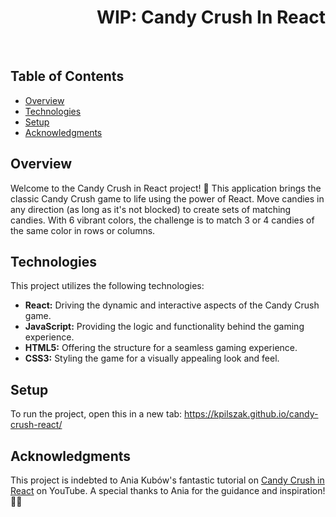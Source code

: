 <h1 align="right">WIP: Candy Crush In React</h1><br>

## Table of Contents
- [Overview](#overview)
- [Technologies](#technologies)
- [Setup](#setup)
- [Acknowledgments](#acknowledgments)

## Overview

Welcome to the Candy Crush in React project! 🚀 This application brings the classic Candy Crush game to life using the power of React. Move candies in any direction (as long as it's not blocked) to create sets of matching candies. With 6 vibrant colors, the challenge is to match 3 or 4 candies of the same color in rows or columns.

## Technologies

This project utilizes the following technologies:
- **React:** Driving the dynamic and interactive aspects of the Candy Crush game.
- **JavaScript:** Providing the logic and functionality behind the gaming experience.
- **HTML5:** Offering the structure for a seamless gaming experience.
- **CSS3:** Styling the game for a visually appealing look and feel.

## Setup

To run the project, open this in a new tab: <a href="https://kpilszak.github.io/candy-crush-react/">https://kpilszak.github.io/candy-crush-react/</a>

## Acknowledgments

This project is indebted to Ania Kubów's fantastic tutorial on [Candy Crush in React](https://www.youtube.com/watch?v=PBrEq9Wd6_U) on YouTube. A special thanks to Ania for the guidance and inspiration! 🙌🍬

